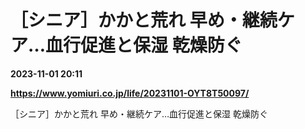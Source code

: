 # ［シニア］かかと荒れ 早め・継続ケア…血行促進と保湿 乾燥防ぐ

**2023-11-01 20:11**

**https://www.yomiuri.co.jp/life/20231101-OYT8T50097/**

［シニア］かかと荒れ 早め・継続ケア…血行促進と保湿 乾燥防ぐ
